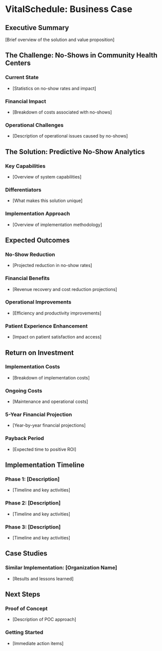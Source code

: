 # VitalSchedule: Business Case

## Executive Summary

[Brief overview of the solution and value proposition]

## The Challenge: No-Shows in Community Health Centers

### Current State
- [Statistics on no-show rates and impact]

### Financial Impact
- [Breakdown of costs associated with no-shows]

### Operational Challenges
- [Description of operational issues caused by no-shows]

## The Solution: Predictive No-Show Analytics

### Key Capabilities
- [Overview of system capabilities]

### Differentiators
- [What makes this solution unique]

### Implementation Approach
- [Overview of implementation methodology]

## Expected Outcomes

### No-Show Reduction
- [Projected reduction in no-show rates]

### Financial Benefits
- [Revenue recovery and cost reduction projections]

### Operational Improvements
- [Efficiency and productivity improvements]

### Patient Experience Enhancement
- [Impact on patient satisfaction and access]

## Return on Investment

### Implementation Costs
- [Breakdown of implementation costs]

### Ongoing Costs
- [Maintenance and operational costs]

### 5-Year Financial Projection
- [Year-by-year financial projections]

### Payback Period
- [Expected time to positive ROI]

## Implementation Timeline

### Phase 1: [Description]
- [Timeline and key activities]

### Phase 2: [Description]
- [Timeline and key activities]

### Phase 3: [Description]
- [Timeline and key activities]

## Case Studies

### Similar Implementation: [Organization Name]
- [Results and lessons learned]

## Next Steps

### Proof of Concept
- [Description of POC approach]

### Getting Started
- [Immediate action items]
